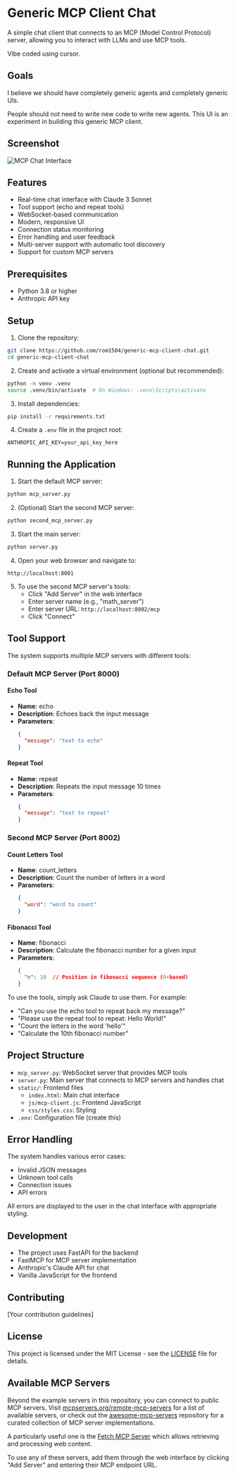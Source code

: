 # Generic MCP Client Chat

A simple chat client that connects to an MCP (Model Control Protocol) server, allowing you to interact with LLMs and use MCP tools.

Vibe coded using cursor.

## Goals

I believe we should have completely generic agents and completely generic UIs.

People should not need to write new code to write new agents. This UI is an experiment in building this generic MCP client.

## Screenshot

![MCP Chat Interface](screenshot.png)

## Features

- Real-time chat interface with Claude 3 Sonnet
- Tool support (echo and repeat tools)
- WebSocket-based communication
- Modern, responsive UI
- Connection status monitoring
- Error handling and user feedback
- Multi-server support with automatic tool discovery
- Support for custom MCP servers

## Prerequisites

- Python 3.8 or higher
- Anthropic API key

## Setup

1. Clone the repository:
```bash
git clone https://github.com/rom1504/generic-mcp-client-chat.git
cd generic-mcp-client-chat
```

2. Create and activate a virtual environment (optional but recommended):
```bash
python -m venv .venv
source .venv/bin/activate  # On Windows: .venv\Scripts\activate
```

3. Install dependencies:
```bash
pip install -r requirements.txt
```

4. Create a `.env` file in the project root:
```
ANTHROPIC_API_KEY=your_api_key_here
```

## Running the Application

1. Start the default MCP server:
```bash
python mcp_server.py
```

2. (Optional) Start the second MCP server:
```bash
python second_mcp_server.py
```

3. Start the main server:
```bash
python server.py
```

4. Open your web browser and navigate to:
```
http://localhost:8001
```

5. To use the second MCP server's tools:
   - Click "Add Server" in the web interface
   - Enter server name (e.g., "math_server")
   - Enter server URL: `http://localhost:8002/mcp`
   - Click "Connect"

## Tool Support

The system supports multiple MCP servers with different tools:

### Default MCP Server (Port 8000)
#### Echo Tool
- **Name**: echo
- **Description**: Echoes back the input message
- **Parameters**: 
  ```json
  {
    "message": "text to echo"
  }
  ```

#### Repeat Tool
- **Name**: repeat
- **Description**: Repeats the input message 10 times
- **Parameters**: 
  ```json
  {
    "message": "text to repeat"
  }
  ```

### Second MCP Server (Port 8002)
#### Count Letters Tool
- **Name**: count_letters
- **Description**: Count the number of letters in a word
- **Parameters**: 
  ```json
  {
    "word": "word to count"
  }
  ```

#### Fibonacci Tool
- **Name**: fibonacci
- **Description**: Calculate the fibonacci number for a given input
- **Parameters**: 
  ```json
  {
    "n": 10  // Position in fibonacci sequence (0-based)
  }
  ```

To use the tools, simply ask Claude to use them. For example:
- "Can you use the echo tool to repeat back my message?"
- "Please use the repeat tool to repeat: Hello World!"
- "Count the letters in the word 'hello'"
- "Calculate the 10th fibonacci number"

## Project Structure

- `mcp_server.py`: WebSocket server that provides MCP tools
- `server.py`: Main server that connects to MCP servers and handles chat
- `static/`: Frontend files
  - `index.html`: Main chat interface
  - `js/mcp-client.js`: Frontend JavaScript
  - `css/styles.css`: Styling
- `.env`: Configuration file (create this)

## Error Handling

The system handles various error cases:
- Invalid JSON messages
- Unknown tool calls
- Connection issues
- API errors

All errors are displayed to the user in the chat interface with appropriate styling.

## Development

- The project uses FastAPI for the backend
- FastMCP for MCP server implementation
- Anthropic's Claude API for chat
- Vanilla JavaScript for the frontend

## Contributing

[Your contribution guidelines]

## License

This project is licensed under the MIT License - see the [LICENSE](LICENSE) file for details.

## Available MCP Servers

Beyond the example servers in this repository, you can connect to public MCP servers. Visit [mcpservers.org/remote-mcp-servers](https://mcpservers.org/remote-mcp-servers) for a list of available servers, or check out the [awesome-mcp-servers](https://github.com/punkpeye/awesome-mcp-servers) repository for a curated collection of MCP server implementations.

A particularly useful one is the [Fetch MCP Server](https://remote.mcpservers.org/fetch/mcp) which allows retrieving and processing web content.

To use any of these servers, add them through the web interface by clicking "Add Server" and entering their MCP endpoint URL. 